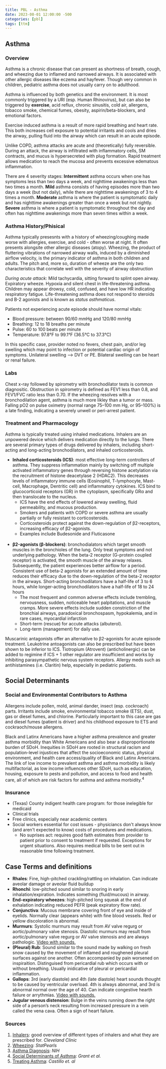 ```yaml
---
title: PBL - Asthma
date: 2023-08-01 12:00:00 -500
categories: [pbl]
tags: [ttm]
---
```


## Asthma

### Overview

Asthma is a chronic disease that can present as shortness of breath, cough, and wheezing due to inflamed and narrowed airways. It is associated with other allergic diseases like eczema and hayfever. Though very common in children, pediatric asthma does not usually carry on to adulthood.

Asthma is influenced by both genetics and the environment. It is most commonly triggered by a URI (esp. Human Rhinovirus), but can also be triggered by **exercise**, acid reflux, chronic sinusitis, cold air, allergens, tobacco smoke, chemical fumes, obesity, aspirin/beta-blockers, and emotional factors.

Exercise induced asthma is a result of more rapid breathing and heart rate. This both increases cell exposure to potential irritants and cools and dries the airway, pulling fluid into the airway which can result in an acute episode.

Unlike COPD, asthma attacks are acute and (theoretically) fully reversible. During an attack, the airway is infiltrated with inflammatory cells, SM contracts, and mucus is hypersecreted with plug formation. Rapid treatment allows medication to reach the mucosa and prevents excessive edematous inflammation. 

There are 4 severity stages: **Intermittent** asthma occurs when one has symptoms less than two days a week, and nighttime awakenings less than two times a month. **Mild** asthma consists of having episodes more than two days a week (but not daily), while there are nighttime awakenings of 3 to 4 times a month. **Moderate** asthma is where the patient is symptomatic daily and has nighttime awakenings greater than once a week but not nightly. **Severe** asthma is where a patient is symptomatic throughout the day and often has nighttime awakenings more than seven times within a week.

### Asthma History/Phisical

Asthma typically presesnts with a history of wheezing/coughing made worse with allergies, exercise, and cold - often worse at night. It often presents alongsite other allergic diseases (atopy). Wheezing, the product of fluttering vibrations of narrowed airway walls, induced by a diminished airflow velocity, is the primary indicator of asthma in both children and adults. The pitch and, more so, duration of wheeze are the only two characteristics that correlate well with the severity of airway obstruction


_During acute attack_: Mild tachycardia, sitting forward to splint open airway. Expiratory wheeze. Hypoxia and silent chest in life-threatening asthma. Children may appear drowsy, cold, confused, and have low HR indicating respiratory fatigue. Life-threatening asthma does not respond to steroids and B-2 agonists and is known as _status asthmaticus_.

Patients not experiencing acute episode should have normal vitals:
 - Blood pressure: between 90/60 mmHg and 120/80 mmHg
 - Breathing: 12 to 18 breaths per minute
 - Pulse: 60 to 100 beats per minute
 - Temperature: 97.8°F to 99.1°F (36.5°C to 37.3°C)
 
 In this specific case, provider noted no fevers, chest pain, and/or leg swelling which may point to infection or potential cardiac origin of symptoms. Unilateral swelling --> DVT or PE. Bilateral swelling can be heart or renal failure.

### Labs

Chest x-ray followed by spirometry with bronchodilator tests is common diagnositic. Obstruction in spirometry is defined as FEV1 less than 0.8, and FEV1/FVC ratio less than 0.70. If the wheezing resolves with a bronchodilation agent, asthma is much more likley than a tumor or mass. Falling pO2 on pulse oximetry (normal range 75–100 mm Hg, or 95–100%) is a late finding, indicating a severely unwell or peri-arrest patient.

### Treatment and Pharmacology

Asthma is typically treated using inhaled medications. Inhalers are an unpowered device which delivers medication directly to the lungs. There are several primary types of drugs delivered by inhalers, including short-acting and long-acting bronchodilators, and inhaled corticosteroids.

 - **Inhaled corticosteroids (ICS)**: most effective long-term controllers of asthma. They suppress inflammation mainly by switching off multiple activated inflammatory genes through reversing histone acetylation via the recruitment of histone deacetylase 2 (HDAC2). This decreases levels of inflammatory immune cells (Eosinophil, T-lymphocyte, Mast-cell, Macrophage, Dentritic cell) and inflammatory cytokines.  ICS bind to glucocorticoid receptors (GR) in the cytoplasm, specifically GRα and then translocate to the nucleus.
	- ICS have the end effects of lowered airway swelling, fluid permeability, and mucous production.
	- Smokers and patients with COPD or severe asthma are usually partially or fully resistant to corticosteroids.
	 - Corticosteroids protect against the down-regulation of β2-receptors, increasing efficacy of β2-agonists.
	- Examples include Budesonide and Fluticasone <br><br>
 - **β2-agonists (β-blockers)**: bronchodialators which target smooth muscles in the bronchioles of the lung. Only treat symptoms and not underlying pathology. When the beta-2 receptor (G-protein coupled receptor) is activated, the smooth muscle of the airway relaxes. Subsequently, the patient experiences better airflow for a period. Consistent use of beta-2 agonists for an extended amount of time reduces their efficacy due to the down-regulation of the beta-2 receptor in the airways. Short-acting bronchodilators have a half-life of 3 to 6 hours, while longer-acting bronchodilators have a half-life of 18 to 24 hours
	 - The most frequent and common adverse effects include trembling, nervousness, sudden, noticeable heart palpitations, and muscle cramps. More severe effects include sudden constriction of the bronchial airways, paradoxical bronchospasm, hypokalemia, and in rare cases, myocardial infarction
	 - Short-term (rescue) for accute attacks (albuterol).
	 - Long-term (management) for daily use.

Muscarinic antagonists offer an alternative to β2-agonists for acute episode treatment. Leukotrine antoagonists can also be prescribed but have been shown to be inferior to ICS. Tiotropium (Atrovent) (anticholinergic) can be added to regimine if ICS + 1 other regulator are insufficient and works by inhibiting parasympathetic nervous system receptors. Allergy meds such as antihistamines (i.e. Claritin) help, especially in pediatric patients.

## Social Determinants 

### Social and Environmental Contributors to Asthma
Allergens include pollen, mold, animal dander, insect (esp. cockroach) parts. Irritants include smoke, environmental tobacco smoke (ETS), dust, gas or diesel fumes, and chlorine. Particularly important to this case are gas and diesel fumes (patient is driver) and his childhood exposure to ETS and cockraoch/mouse allergens.

Black and Latinx Americans have a higher asthma prevalence and greater asthma morbidity than White
Americans and also bear a disproportionate burden of SDoH. Inequities in SDoH are rooted in structural racism and
population-level injustices that affect the socioeconomic status, physical environment, and health care access/quality of Black and Latinx Americans. The link of low income to prevalent asthma and asthma morbidity
is likely multifactorial, as low income influences other SDoH, such as
education, housing, exposure to pests and pollution, and access to
food and health care, all of which are risk factors for asthma and
asthma morbidity.<sup>4</sup>

### Insurance 
 - (Texas) County indigent health care program: for those inelegible for medicaid
 - Clinical trials
 - Free clinics, especially near academic centers
 - Social workers essential for cost issues - physiciancs don't always know (and aren't expected to know) costs of procedures and medications.
	- No suprises act: requires good faith estimates from provider to patient prior to consent to treatment if requested. Exceptions for urgent situations. Also requires medical bills to be sent out in reasonable time following treatment.

## Case Terms and definitions

 - **Rhales**: Fine, high-pitched crackling/rattling on inhalation. Can indicate aveolar damage or aveolar fluid buildup
 - **Rhonchi**: low-pitched sound similar to snoring in early inhalation/expiration. Indicates something (fluid/mucous) in airway.
 - **End-expiratory wheezes**: high-pitched long squeak at the end of exhalation indicating reduced PEFR (peak expiratory flow rate).
 - **Conjunctiva**: Mucous membrane covering front of eye and inside of eyelids. Normally clear (appears white) with fine blood vessels. Red or yellow discoloration is abnormal.
 - **Murmurs**: Systolic murmurs may result from AV valve regurg or aortic/pulmonary valve stenosis. Diastolic murmurs may result from aortic/pulmonary valve regurg or AV valve stenosis and are always pathologic. [Video with sounds.](https://www.youtube.com/watch?v=dBwr2GZCmQM)
 - **(Pleural) Rub**: Sound similar to the sound made by walking on fresh snow caused by the movement of inflamed and roughened pleural surfaces against one another. Often accompanied by pain worsened on inspiraition. Distinguised from pericardial rub which occurs with or without breathing. Usually inidicative of pleural or pericardial inflammation.
 - **Gallops**: 3rd (early diastole) and 4th (late diastole) heart sounds thought to be caused by ventricular overload. 4th is always abnormal, and 3rd is abnormal normal over the age of 40. Can indicate congestive hearth failure or arrythmias. [Video with sounds.](https://youtu.be/o8eqYHCy7dw?t=47)
 - **Jugular venous distension**: Bulge in the veins running down the right side of a person’s neck resulting from increased pressure in a vein called the vena cava. Often a sign of heart failure.



### Sources
 1. [Inhalers](https://my.clevelandclinic.org/health/drugs/8694-inhalers): good overview of different types of inhalers and what they are prescribed for. _Cleveland Clinic_
 2. [Wheezing](https://www.ncbi.nlm.nih.gov/books/NBK482454/): _StatPearls_
 3. [Asthma Diagnosis](https://www.nhlbi.nih.gov/health/asthma/diagnosis): _NIH_
 4. [Social Determinants of Asthma](https://www.annallergy.org/article/S1081-1206(21)01132-7/pdf): _Grant et al._
 5. [Treating Asthma](https://www.ncbi.nlm.nih.gov/pmc/articles/PMC5950727/): _Castillo et. al_